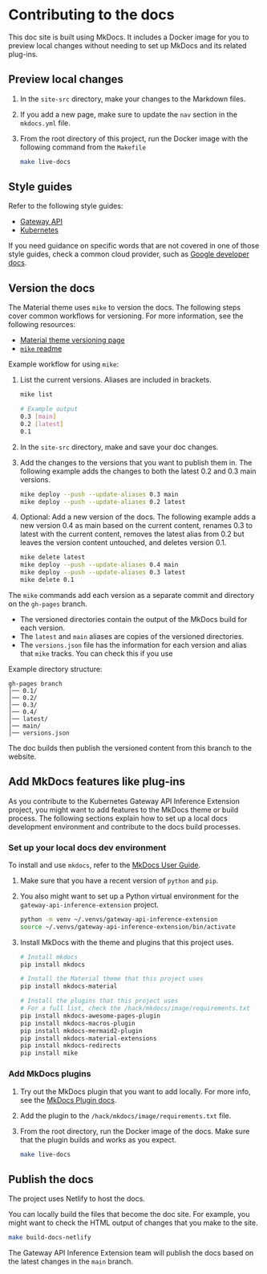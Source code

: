 # Contributing to the docs

This doc site is built using MkDocs. It includes a Docker image for you to preview local changes without needing to set up MkDocs and its related plug-ins.

## Preview local changes

1. In the `site-src` directory, make your changes to the Markdown files.

2. If you add a new page, make sure to update the `nav` section in the `mkdocs.yml` file.

3. From the root directory of this project, run the Docker image with the following command from the `Makefile`
   ```sh
   make live-docs
   ```

## Style guides

Refer to the following style guides:

* [Gateway API](https://gateway-api.sigs.k8s.io/contributing/style-guide/)
* [Kubernetes](https://kubernetes.io/docs/contribute/style/style-guide/)

If you need guidance on specific words that are not covered in one of those style guides, check a common cloud provider, such as [Google developer docs](https://developers.google.com/style).

## Version the docs

The Material theme uses `mike` to version the docs. The following steps cover common workflows for versioning. For more information, see the following resources:

* [Material theme versioning page](https://squidfunk.github.io/mkdocs-material/setup/setting-up-versioning/)
* [`mike` readme](https://github.com/jimporter/mike)

Example workflow for using `mike`:

1. List the current versions. Aliases are included in brackets.
   ```sh
   mike list

   # Example output
   0.3 [main]
   0.2 [latest]
   0.1
   ```

2. In the `site-src` directory, make and save your doc changes.

3. Add the changes to the versions that you want to publish them in. The following example adds the changes to both the latest 0.2 and 0.3 main versions.  
   ```sh
   mike deploy --push --update-aliases 0.3 main
   mike deploy --push --update-aliases 0.2 latest
   ```

4. Optional: Add a new version of the docs. The following example adds a new version 0.4 as main based on the current content, renames 0.3 to latest with the current content, removes the latest alias from 0.2 but leaves the version content untouched, and deletes version 0.1.
   ```sh
   mike delete latest
   mike deploy --push --update-aliases 0.4 main
   mike deploy --push --update-aliases 0.3 latest
   mike delete 0.1
   ```

The `mike` commands add each version as a separate commit and directory on the `gh-pages` branch. 
* The versioned directories contain the output of the MkDocs build for each version. 
* The `latest` and `main` aliases are copies of the versioned directories.
* The `versions.json` file has the information for each version and alias that `mike` tracks. You can check this if you use 

Example directory structure:

```plaintext
gh-pages branch
│── 0.1/
│── 0.2/
│── 0.3/
│── 0.4/
│── latest/
│── main/
│── versions.json
```

The doc builds then publish the versioned content from this branch to the website.

## Add MkDocs features like plug-ins

As you contribute to the Kubernetes Gateway API Inference Extension project, you might want to add features to the MkDocs theme or build process. The following sections explain how to set up a local docs development environment and contribute to the docs build processes.

### Set up your local docs dev environment

To install and use `mkdocs`, refer to the [MkDocs User Guide](https://www.mkdocs.org/user-guide/).

1. Make sure that you have a recent version of `python` and `pip`.

2. You also might want to set up a Python virtual environment for the `gateway-api-inference-extension` project.
   ```sh
   python -m venv ~/.venvs/gateway-api-inference-extension
   source ~/.venvs/gateway-api-inference-extension/bin/activate
   ```

3. Install MkDocs with the theme and plugins that this project uses.
   ```sh
   # Install mkdocs
   pip install mkdocs
   
   # Install the Material theme that this project uses
   pip install mkdocs-material
   
   # Install the plugins that this project uses
   # For a full list, check the /hack/mkdocs/image/requirements.txt
   pip install mkdocs-awesome-pages-plugin
   pip install mkdocs-macros-plugin
   pip install mkdocs-mermaid2-plugin
   pip install mkdocs-material-extensions
   pip install mkdocs-redirects
   pip install mike
   ```

### Add MkDocs plugins

1. Try out the MkDocs plugin that you want to add locally. For more info, see the [MkDocs Plugin docs](https://squidfunk.github.io/mkdocs-material/plugins/).

2. Add the plugin to the `/hack/mkdocs/image/requirements.txt` file.

3. From the root directory, run the Docker image of the docs. Make sure that the plugin builds and works as you expect.
   ```sh
   make live-docs
   ```

## Publish the docs

The project uses Netlify to host the docs. 

You can locally build the files that become the doc site. For example, you might want to check the HTML output of changes that you make to the site.

```sh
make build-docs-netlify
```

The Gateway API Inference Extension team will publish the docs based on the latest changes in the `main` branch.